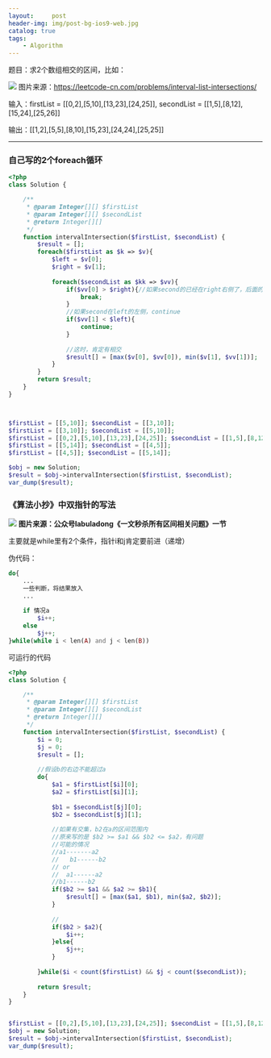 ```yaml
---
layout:     post
header-img: img/post-bg-ios9-web.jpg
catalog: true
tags:
    - Algorithm
---
```


题目：求2个数组相交的区间，比如：

![](https://blog.fancylab.top/img/21051101.png)
图片来源：https://leetcode-cn.com/problems/interval-list-intersections/

输入：firstList = [[0,2],[5,10],[13,23],[24,25]], secondList = [[1,5],[8,12],[15,24],[25,26]]

输出：[[1,2],[5,5],[8,10],[15,23],[24,24],[25,25]]

----



### 自己写的2个foreach循环
```php
<?php
class Solution {

    /**
     * @param Integer[][] $firstList
     * @param Integer[][] $secondList
     * @return Integer[][]
     */
    function intervalIntersection($firstList, $secondList) {
        $result = [];
        foreach($firstList as $k => $v){
            $left = $v[0];
            $right = $v[1];
            
            foreach($secondList as $kk => $vv){
                if($vv[0] > $right){//如果second的已经在right右侧了，后面的肯定是不可能了
                    break;
                }
                //如果second在left的左侧，continue
                if($vv[1] < $left){
                    continue;
                }
                
                //这时，肯定有相交
                $result[] = [max($v[0], $vv[0]), min($v[1], $vv[1])];
            }
        }
        return $result;
    }
}



$firstList = [[5,10]]; $secondList = [[3,10]];
$firstList = [[3,10]]; $secondList = [[5,10]];
$firstList = [[0,2],[5,10],[13,23],[24,25]]; $secondList = [[1,5],[8,12],[15,24],[25,26]];
$firstList = [[5,14]]; $secondList = [[4,5]];
$firstList = [[4,5]]; $secondList = [[5,14]];

$obj = new Solution;
$result = $obj->intervalIntersection($firstList, $secondList);
var_dump($result);


```


### 《算法小抄》中双指针的写法

![](https://blog.fancylab.top/img/shuangzhizhen.gif)
**图片来源：公众号labuladong《一文秒杀所有区间相关问题》一节**


主要就是while里有2个条件，指针i和j肯定要前进（递增）

伪代码：
```php
do{
    ...
    一些判断，将结果放入
    ...
    
    if 情况a
        $i++;
    else
        $j++;
}while(while i < len(A) and j < len(B))
```

可运行的代码
```php
<?php
class Solution {

    /**
     * @param Integer[][] $firstList
     * @param Integer[][] $secondList
     * @return Integer[][]
     */
    function intervalIntersection($firstList, $secondList) {
        $i = 0; 
        $j = 0;
        $result = [];
        
        //假设b的右边不能超过a
        do{
            $a1 = $firstList[$i][0];
            $a2 = $firstList[$i][1];
            
            $b1 = $secondList[$j][0];
            $b2 = $secondList[$j][1];
            
            //如果有交集，b2在a的区间范围内
            //原来写的是 $b2 >= $a1 && $b2 <= $a2，有问题
            //可能的情况
            //a1-------a2
            //   b1------b2
            // or
            //  a1------a2
            //b1------b2
            if($b2 >= $a1 && $a2 >= $b1){
                $result[] = [max($a1, $b1), min($a2, $b2)];
            }
            
            //
            if($b2 > $a2){
                $i++;
            }else{
                $j++;
            }
            
        }while($i < count($firstList) && $j < count($secondList));
        
        return $result;
    }
}


$firstList = [[0,2],[5,10],[13,23],[24,25]]; $secondList = [[1,5],[8,12],[15,24],[25,26]];
$obj = new Solution;
$result = $obj->intervalIntersection($firstList, $secondList);
var_dump($result);

```